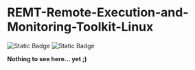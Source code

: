 # REMT-Remote-Execution-and-Monitoring-Toolkit-Linux

![Static Badge](https://img.shields.io/badge/Contributions-mohrnd%20103%20commits-brightgreen?style=for-the-badge)  ![Static Badge](https://img.shields.io/badge/Contributions-LamariAzzeddine%2011%20commits-brightgreen?style=for-the-badge)



**Nothing to see here... yet ;)**
